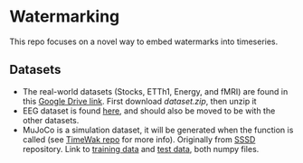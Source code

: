 # Watermarking
This repo focuses on a novel way to embed watermarks into timeseries.


## Datasets
- The real-world datasets (Stocks, ETTh1, Energy, and fMRI) are found in this [Google Drive link](https://drive.google.com/file/d/11DI22zKWtHjXMnNGPWNUbyGz-JiEtZy6/view). First download *dataset.zip*, then unzip it
- EEG dataset is found [here](https://drive.google.com/file/d/1IqwE0wbCT1orVdZpul2xFiNkGnYs4t89/view), and should also be moved to be with the other datasets.
- MuJoCo is a simulation dataset, it will be generated when the function is called (see [TimeWak repo](https://github.com/soizhiwen/TimeWak/blob/main/Experiments/mujoco_imputation.ipynb) for more info).
Originally from [SSSD](https://github.com/AI4HealthUOL/SSSD) repository. Link to [training data](https://www.dropbox.com/s/pjccc2piis8g2fx/mujoco_train.npy?dl=0)
and
[test data](https://www.dropbox.com/scl/fi/spzw8pk7pho4lb1hmio6q/mujoco_test.npy?rlkey=7ucvg4g6jw9sgvze8lo8ux9da&e=1&dl=0), both numpy files.

